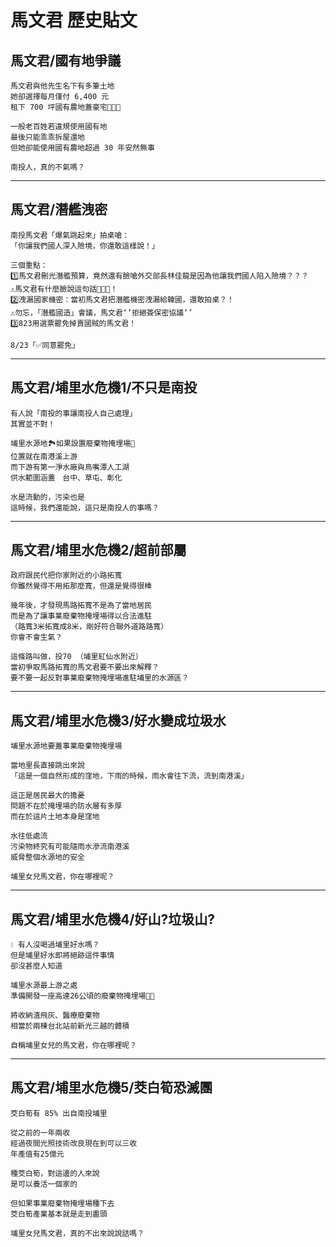 # 馬文君 歷史貼文

## 馬文君/國有地爭議

```
馬文君與他先生名下有多筆土地
她卻選擇每月僅付 6,400 元
租下 700 坪國有農地蓋豪宅🌳🏡🌳

一般老百姓若違規使用國有地
最後只能乖乖拆屋還地
但她卻能使用國有農地超過 30 年安然無事

南投人，真的不氣嗎？
```

---

## 馬文君/潛艦洩密

```
南投馬文君「爆氣跳起來」拍桌嗆：
「你讓我們國人深入險境，你還敢這樣說！」

三個重點：
1️⃣馬文君刪光潛艦預算，竟然還有臉嗆外交部長林佳龍是因為他讓我們國人陷入險境？？？
⚠️馬文君有什麼臉說這句話💢💢💢！
2️⃣洩漏國家機密：當初馬文君把潛艦機密洩漏給韓國，還敢拍桌？！
⚠️勿忘，「潛艦國造」會議，馬文君‘’拒絕簽保密協議‘’
3️⃣823用選票罷免掉賣國賊的馬文君！

8/23「✅同意罷免」
```

---

## 馬文君/埔里水危機1/不只是南投

```
有人說「南投的事讓南投人自己處理」
其實並不對！

埔里水源地🏞️如果設置廢棄物掩埋場🚮
位置就在南港溪上游
而下游有第一淨水廠與鳥嘴潭人工湖
供水範圍涵蓋　台中、草屯、彰化

水是流動的，污染也是
這時候，我們還能說，這只是南投人的事嗎？
```

---

## 馬文君/埔里水危機2/超前部屬

```
政府跟民代把你家附近的小路拓寬
你雖然覺得不用拓那麼寬，但還是覺得很棒

幾年後，才發現馬路拓寬不是為了當地居民
而是為了讓事業廢棄物掩埋場得以合法進駐
（路寬3米拓寬成8米，剛好符合聯外道路路寬）
你會不會生氣？

這條路叫做，投70 （埔里紅仙水附近）
當初爭取馬路拓寬的馬文君要不要出來解釋？
要不要一起反對事業廢棄物掩埋場進駐埔里的水源區？
```

---

## 馬文君/埔里水危機3/好水變成垃圾水

```
埔里水源地要蓋事業廢棄物掩埋場

當地里長直接跳出來說
「這是一個自然形成的窪地，下雨的時候，雨水會往下流，流到南港溪」

這正是居民最大的擔憂
問題不在於掩埋場的防水層有多厚
而在於這片土地本身是窪地

水往低處流
污染物終究有可能隨雨水滲流南港溪
威脅整個水源地的安全

埔里女兒馬文君，你在哪裡呢？
```

---

## 馬文君/埔里水危機4/好山?垃圾山?

```
💧 有人沒喝過埔里好水嗎？
但是埔里好水即將絕跡這件事情
卻沒甚麼人知道

埔里水源最上游之處
準備開發一座高達26公頃的廢棄物掩埋場🚮🌋

將收納渣飛灰、醫療廢棄物
相當於兩棟台北站前新光三越的體積

自稱埔里女兒的馬文君，你在哪裡呢？
```

---

## 馬文君/埔里水危機5/茭白筍恐滅團

```
茭白筍有 85% 出自南投埔里

從之前的一年兩收
經過夜間光照技術改良現在到可以三收
年產值有25億元

種茭白筍，對這邊的人來說
是可以養活一個家的

但如果事業廢棄物掩埋場種下去
茭白筍產業基本就是走到盡頭

埔里女兒馬文君，真的不出來說說話嗎？
```